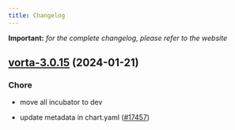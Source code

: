 ```yaml
---
title: Changelog
---
```


**Important:**
*for the complete changelog, please refer to the website*



## [vorta-3.0.15](https://github.com/truecharts/charts/compare/vorta-3.0.14...vorta-3.0.15) (2024-01-21)

### Chore



- move all incubator to dev

- update metadata in chart.yaml ([#17457](https://github.com/truecharts/charts/issues/17457))